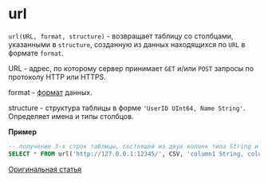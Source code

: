 
# url

`url(URL, format, structure)` - возвращает таблицу со столбцами, указанными в
`structure`, созданную из данных находящихся по `URL` в формате `format`.

URL - адрес, по которому сервер принимает `GET` и/или `POST` запросы по
протоколу HTTP или HTTPS.

format - [формат](../../interfaces/formats.md#formats) данных.

structure - структура таблицы в форме `'UserID UInt64, Name String'`. Определяет имена и типы столбцов.

**Пример**

``` sql
-- получение 3-х строк таблицы, состоящей из двух колонк типа String и UInt32 от сервера, отдающего данные в формате CSV
SELECT * FROM url('http://127.0.0.1:12345/', CSV, 'column1 String, column2 UInt32') LIMIT 3
```

[Оригинальная статья](https://clickhouse.yandex/docs/ru/query_language/table_functions/url/) <!--hide-->
